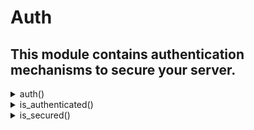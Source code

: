 # Auth
## This module contains authentication mechanisms to secure your server.
<details><summary>auth()</summary><br/> Get authentication credentials from the client.

 # Effective smtp stage

 `authenticate` only.

 # Return

 * `Credentials` - the credentials of the client.

 # Example
 ```js
 #{
     authenticate: [
        action "log info" || log("info", `${auth()}`),
     ]
 }
 ```

 
</details>
<details><summary>is_authenticated()</summary><br/> Check if the client is authenticated.

 # Effective smtp stage

 `authenticate` only.

 # Return

 * `bool` - true if the client succedded to authenticate itself, false otherwise.

 # Example
 ```js
 #{
     authenticate: [
        action "log info" || log("info", `${is_authenticated()}`),
     ]
 }
 ```

 
</details>
<details><summary>is_secured()</summary><br/> Check if the client's connexion was secure.

 # Effective smtp stage

 `authenticate` only.

 # Return

 * `bool` - true if the client securly connected with the auth protocol, false otherwise.

 # Example
 ```js
 #{
     authenticate: [
        action "log info" || log("info", `${is_secured()}`),
     ]
 }
 ```

 
</details>
